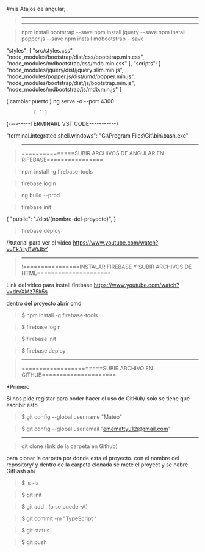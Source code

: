 #mis Atajos de angular;
>------------------------------------------------------
>------------------------------------------------------

>npm install bootstrap --save
 npm install jquery --save
 npm install popper.js --save
 npm install mdbootstrap --save

"styles": [
              "src/styles.css",
              "node_modules/bootstrap/dist/css/bootstrap.min.css",
              "node_modules/mdbootstrap/css/mdb.min.css"
            ],
            "scripts": [
              "node_modules/jquery/dist/jquery.slim.min.js",
              "node_modules/popper.js/dist/umd/popper.min.js",
              "node_modules/bootstrap/dist/js/bootstrap.min.js",
              "node_modules/mdbootstrap/js/mdb.min.js"
            ]


( cambiar puerto )
ng serve -o --port 4300   

              [ ` ]


(---------TERMINARL VST CODE-----------)

"terminal.integrated.shell.windows": "C:\\Program Files\\Git\\bin\\bash.exe"

>------------------------------------------------------

>===============SUBIR ARCHIVOS DE ANGULAR EN RIFEBASE================

> npm install -g firebase-tools

> firebase login

> ng build --prod

> firebase init

{
    "public": "./dist/{nombre-del-proyecto}",
}

> firebase deploy

//tutorial para ver el video
https://www.youtube.com/watch?v=Ek3LyBWtJbY

>------------------------------------------------------
>!================INSTALAR FIREBASE Y SUBIR ARCHIVOS DE HTML=====================

Link del video para install firebase https://www.youtube.com/watch?v=drvXMz75k5s

dentro del proyecto abrir cmd

>$ npm install -g firebase-tools

>$ firebase login

>$ firebase init

>$ firebase deploy


>------------------------------------------------------
>=======================SUBIR ARCHIVO EN GITHUB=====================

*Primero

Si nos pide registar para poder hacer el uso de GitHub/ solo se tiene que escribir esto 

>$ git config --global user.name "Mateo"

>$ git config --global user.email "ememattyu12@gmail.com"

>------------------------------------------------------

> git clone (link de la carpeta en Github)

para clonar la carpeta por donde esta el proyecto.
con el nombre del repository/ y dentro de la carpeta clonada se mete el proyect y  se habre GitBash ahi


>$ ls -la

>$ git init

>$ git add . (o se puede -A)

>$ git commit -m "TypeScript "

>$ git status

>$ git push
